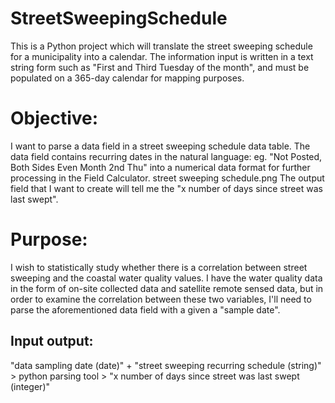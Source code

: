 # StreetSweepingSchedule
This is a Python project which will translate the street sweeping schedule for a municipality into a calendar.  The information input is written in a text string form such as "First and Third Tuesday of the month", and must be populated on a 365-day calendar for mapping purposes.

# Objective:
I want to parse a data field in a street sweeping schedule data table.  The data field contains recurring dates in the natural language: eg. "Not Posted, Both Sides Even Month 2nd Thu" into a numerical data format for further processing in the Field Calculator.
street sweeping schedule.png
The output field that I want to create will tell me the "x number of days since street was last swept".
 
# Purpose:
I wish to statistically study whether there is a correlation between street sweeping and the coastal water quality values.  I have the water quality data in the form of on-site collected data and satellite remote sensed data, but in order to examine the correlation between these two variables, I'll need to parse the aforementioned data field with a given a "sample date".
 
## Input output:
"data sampling date (date)" + "street sweeping recurring schedule (string)" > python parsing tool > "x number of days since street was last swept (integer)"
 
